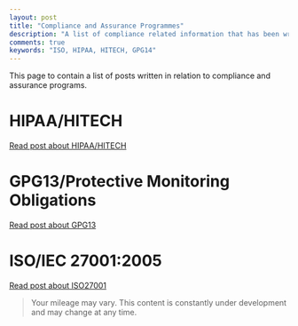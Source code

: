 ```yaml
---
layout: post
title: "Compliance and Assurance Programmes"
description: "A list of compliance related information that has been written"
comments: true
keywords: "ISO, HIPAA, HITECH, GPG14"
---
```


This page to contain a list of posts written in relation to compliance and assurance programs. 


# HIPAA/HITECH

[Read post about HIPAA/HITECH](https://www.sftpplus.com/documentation/sftpplus/latest/guides/hipaa-hitech.html)

# GPG13/Protective Monitoring Obligations

[Read post about GPG13](https://www.sftpplus.com/documentation/sftpplus/latest/guides/gpg13.html)

# ISO/IEC 27001:2005

[Read post about ISO27001](https://www.sftpplus.com/documentation/sftpplus/latest/guides/iso27001.html)


> Your mileage may vary.  This content is constantly under development and may change at any time.